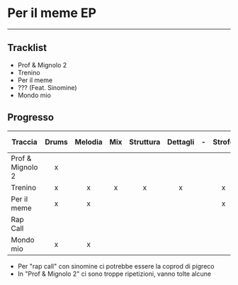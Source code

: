 # Per il meme EP
---
## Tracklist
- Prof & Mignolo 2
- Trenino
- Per il meme
- ??? (Feat. Sinomine)
- Mondo mio

## Progresso
| Traccia          | Drums | Melodia | Mix | Struttura | Dettagli |  -  | Strofe | Ritornelli | Voci complete | Master |
| ---------------- |:-----:|:-------:|:---:|:---------:|:--------:|:---:|:------:|:----------:|:-------------:| ------ |
| Prof & Mignolo 2 |   x   |         |     |           |          |     |        |            |               |        |
| Trenino          |   x   |    x    |  x  |     x     |    x     |     |   x    |     x      |       x       |        |
| Per il meme      |   x   |    x    |     |           |          |     |   x    |     x      |               |        |
| Rap Call         |       |         |     |           |          |     |        |            |               |        |
| Mondo mio        |   x   |    x    |     |           |          |     |        |     x      |               |        |

- Per "rap call" con sinomine ci potrebbe essere la coprod di pigreco
- In "Prof & Mignolo 2" ci sono troppe ripetizioni, vanno tolte alcune